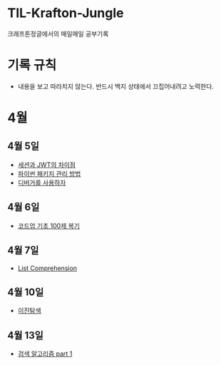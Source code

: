 # TIL-Krafton-Jungle

크래프톤정글에서의 매일매일 공부기록

# 기록 규칙

- 내용을 보고 따라치지 않는다. 반드시 백지 상태에서 끄집어내려고 노력한다.

# 4월

## 4월 5일

- [세션과 JWT의 차이점](/Web/0405.md)
- [파이썬 패키지 관리 방법](/Python/0405.md)
- [디버거를 사용하자](/%EC%83%9D%EC%82%B0%EC%84%B1/0405.md)

## 4월 6일

- [코드업 기초 100제 복기](/Python/0406.md)

## 4월 7일

- [List Comprehension](/Python/0407.md)

## 4월 10일

- [이진탐색](/Python/0410.md)

## 4월 13일

- [검색 알고리즘 part 1](/DS-Algorithms/0413.md)
